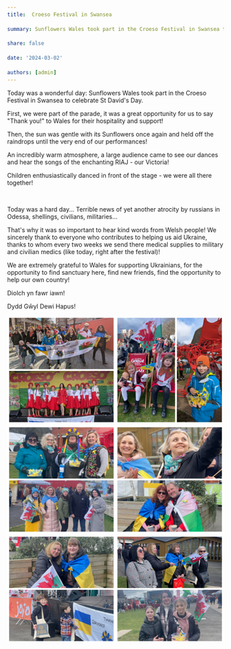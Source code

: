 ```yaml
---
title:  Croeso Festival in Swansea

summary: Sunflowers Wales took part in the Croeso Festival in Swansea to celebrate St David's Day.

share: false

date: '2024-03-02' 

authors: [admin]
---
```


Today was a wonderful day: Sunflowers Wales took part in the Croeso Festival in Swansea to celebrate St David's Day.

First, we were part of the parade, it was a great opportunity for us to say "Thank you!" to Wales for their hospitality and support!

Then, the sun was gentle with its Sunflowers once again and held off the raindrops until the very end of our performances!

An incredibly warm atmosphere, a large audience came to see our dances and hear the songs of the enchanting RIAJ - our Victoria!

Children enthusiastically danced in front of the stage - we were all there together!

<p>&nbsp;</p>

Today was a hard day... Terrible news of yet another atrocity by russians in Odessa, shellings, civilians, militaries... 

That's why it was so important to hear kind words from Welsh people! We sincerely thank to everyone who contributes to helping us aid Ukraine, thanks to whom every two weeks we send there medical supplies to military and civilian medics (like today, right after the festival)! 

We are extremely grateful to Wales for supporting Ukrainians, for the opportunity to find sanctuary here, find new friends, find the opportunity to help our own country!

Diolch yn fawr iawn!

Dydd Gŵyl Dewi Hapus!

<div style="margin-top: 0; text-align: center;"><img src="Croeso-1.jpg" alt="Croeso festival 2024" width="50%" style="display: inline; margin-top: 0;"/><img src="Croeso-2.jpg" alt="Croeso festival 2024" width="50%" style="display: inline; margin-top: 0;"/></div>

<div style="margin-top: 0; text-align: center;"><img src="Croeso-3.jpg" alt="Croeso festival 2024" width="50%" style="display: inline; margin-top: 0;"/><img src="Croeso-4.jpg" alt="Croeso festival 2024" width="50%" style="display: inline; margin-top: 0;"/></div>

<div style="margin-top: 0; text-align: center;"><img src="Croeso-5.jpg" alt="Croeso festival 2024" width="50%" style="display: inline; margin-top: 0;"/><img src="Croeso-6.jpg" alt="Croeso festival 2024" width="50%" style="display: inline; margin-top: 0;"/></div>
